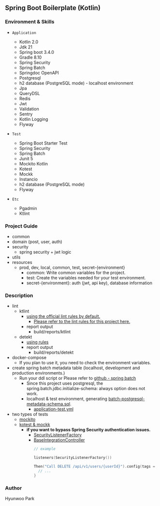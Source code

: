 ## Spring Boot Boilerplate (Kotlin)

### Environment & Skills

- `Application`
  - Kotlin 2.0
  - Jdk 21
  - Spring boot 3.4.0
  - Gradle 8.10
  - Spring Security
  - Spring Batch
  - Springdoc OpenAPI
  - Postgresql
  - h2 database (PostgreSQL mode) - localhost environment
  - Jpa
  - QueryDSL
  - Redis
  - Jwt
  - Validation
  - Sentry
  - Kotlin Logging
  - Flyway

- `Test`
  - Spring Boot Starter Test
  - Spring Security
  - Spring Batch
  - Junit 5
  - Mockito Kotlin
  - Kotest
  - Mockk
  - Instancio
  - h2 database (PostgreSQL mode)
  - Flyway

- `Etc`
  - Pgadmin
  - Ktlint

### Project Guide

- common
- domain (post, user, auth)
- security
  - spring security + jwt logic
- utils
- resources
  - prod, dev, local, common, test, secret-{environment}
    - common: Write common variables for the project.
    - test: Create the variables needed for your test environment.
    - secret-{environment}: auth (jwt, api key), database information

### Description

- lint
  - ktlint
    - [using the official lint rules by default.](gradle.properties)
      - [Please refer to the lint rules for this project here.](.editorconfig)
    - report output
      - build/reports/ktlint
  - detekt
    - [using rules](detekt.yml)
    - report output
      - build/reports/detekt
- docker-compose
  - If you plan to use it, you need to check the environment variables.
- create spring batch metadata table (localhost, development and production environments.)
  - Run your ddl script or Please refer
    to [github - spring batch](https://github.com/spring-projects/spring-batch/blob/5.0.x/spring-batch-core/src/main/resources/org/springframework/batch/core/schema-postgresql.sql)
    - Since this project uses postgresql, the spring.batch.jdbc.initialize-schema: always option does not work.
    - localhost & test environment,
      generating [batch-postgresql-metadata-schema.sql](src/main/resources/db/sql/batch-postgresql-metadata-schema.sql).
      - [application-test.yml](src/main/resources/application-test.yml)
- two types of tests
  - [mockito](src/test/kotlin/com/example/demo/mockito)
  - [kotest & mockk](src/test/kotlin/com/example/demo/kotest)
    - **if you want to bypass Spring Security authentication issues.**
      - [SecurityListenerFactory](src/test/kotlin/com/example/demo/kotest/common/security/SecurityListenerFactory.kt)
      - [BaseIntegrationController](src/test/kotlin/com/example/demo/kotest/common/BaseIntegrationController.kt)
        ```kotlin
        // example

        listeners(SecurityListenerFactory())

        Then("Call DELETE /api/v1/users/{userId}").config(tags = setOf(SecurityListenerFactory.NonSecurityOption)) {
          // ...
        }
        ```

### Author

Hyunwoo Park
